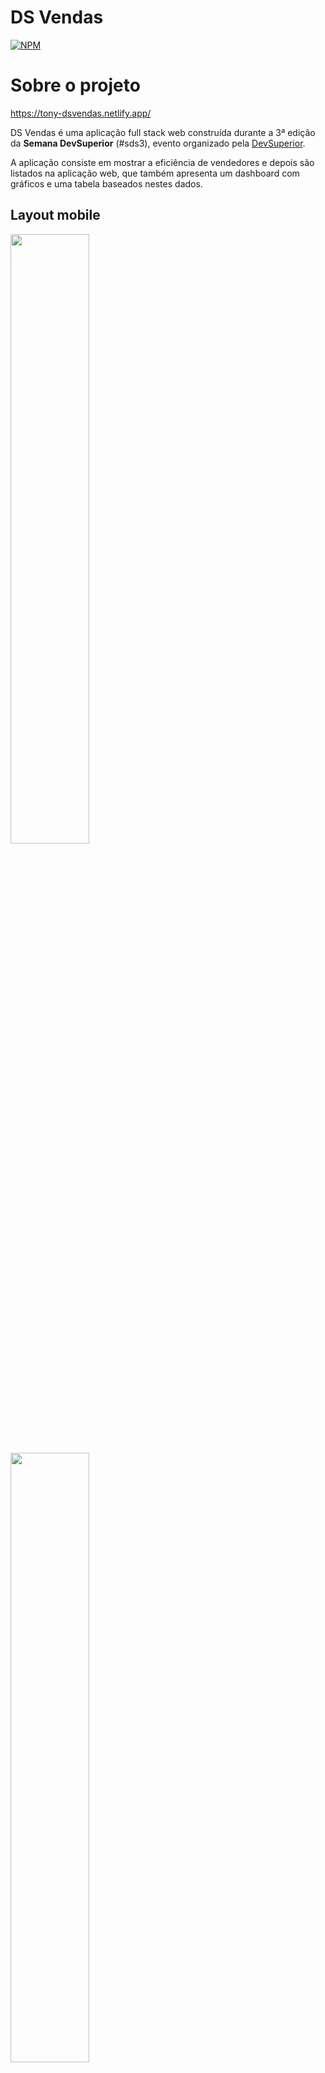 # DS Vendas
[![NPM](https://img.shields.io/npm/l/react)](https://github.com/tonysobreira/readme-example/blob/main/LICENSE) 

# Sobre o projeto

https://tony-dsvendas.netlify.app/

DS Vendas é uma aplicação full stack web construída durante a 3ª edição da **Semana DevSuperior** (#sds3), evento organizado pela [DevSuperior](https://devsuperior.com "Site da DevSuperior").

A aplicação consiste em mostrar a eficiência de vendedores e depois são listados na aplicação web, que também apresenta um dashboard com gráficos e uma tabela baseados nestes dados.

## Layout mobile
<img src="https://github.com/tonysobreira/assets/blob/main/sds3/mob1.png" width="50%" height="50%">
<img src="https://github.com/tonysobreira/assets/blob/main/sds3/mob2.png" width="50%" height="50%">
<img src="https://github.com/tonysobreira/assets/blob/main/sds3/mob3.png" width="50%" height="50%">
<img src="https://github.com/tonysobreira/assets/blob/main/sds3/mob4.png" width="50%" height="50%">

## Layout web
<img src="https://github.com/tonysobreira/assets/blob/main/sds3/web1.png" width="50%" height="50%">
<img src="https://github.com/tonysobreira/assets/blob/main/sds3/web2.png" width="50%" height="50%">
<img src="https://github.com/tonysobreira/assets/blob/main/sds3/web3.png" width="50%" height="50%">

## Modelo conceitual
![Modelo Conceitual](https://github.com/tonysobreira/assets/blob/main/sds3/sds3-mc.png)

# Tecnologias utilizadas
## Back end
- Java
- Spring Boot
- JPA / Hibernate
- Maven
- H2
- Postgresql
## Front end
- HTML / CSS / JS / TypeScript
- ReactJS
- Apex Charts
- Axios
- Bootstrap
## Implantação em produção
- Back end: Heroku
- Front end web: Netlify
- Banco de dados: Postgresql

# Como executar o projeto

## Back end
Pré-requisitos: Java 11

```bash
# clonar repositório
git clone https://github.com/tonysobreira/projeto-sds3.git

# entrar na pasta do projeto back end
cd backend

# executar o projeto
./mvnw spring-boot:run
```

## Front end web
Pré-requisitos: yarn

```bash
# clonar repositório
git clone https://github.com/tonysobreira/projeto-sds3.git

# entrar na pasta do projeto front end web
cd frontend

# instalar dependências
yarn install

# executar o projeto
yarn start
```

# Autor

Tony Sobreira Lemos da Costa

https://www.linkedin.com/in/tonysobreira

